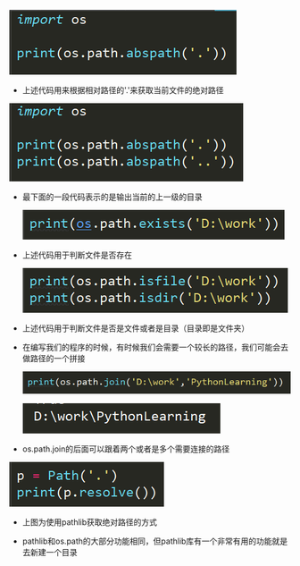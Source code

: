 ![1564988005082](assets/1564988005082.png)

- 上述代码用来根据相对路径的'.'来获取当前文件的绝对路径

![1564988200184](assets/1564988200184.png)

- 最下面的一段代码表示的是输出当前的上一级的目录

  ![1564988539060](assets/1564988539060.png)

- 上述代码用于判断文件是否存在

  ![1564988762412](assets/1564988762412.png)

- 上述代码用于判断文件是否是文件或者是目录（目录即是文件夹）

- 在编写我们的程序的时候，有时候我们会需要一个较长的路径，我们可能会去做路径的一个拼接

  ![1564989474800](assets/1564989474800.png)

  ![1564989719970](assets/1564989719970.png)

- os.path.join的后面可以跟着两个或者是多个需要连接的路径

![1564989995501](assets/1564989995501.png)

- 上图为使用pathlib获取绝对路径的方式

- pathlib和os.path的大部分功能相同，但pathlib库有一个非常有用的功能就是去新建一个目录

  